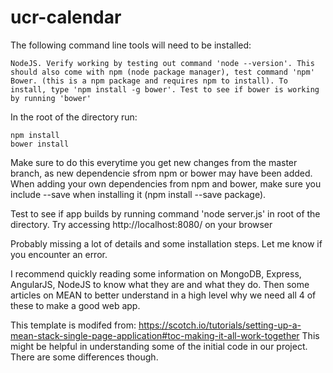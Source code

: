 # ucr-calendar

The following command line tools will need to be installed:
```
NodeJS. Verify working by testing out command 'node --version'. This should also come with npm (node package manager), test command 'npm'
Bower. (this is a npm package and requires npm to install). To install, type 'npm install -g bower'. Test to see if bower is working by running 'bower'
```

In the root of the directory run:
```
npm install
bower install
```

Make sure to do this everytime you get new changes from the master branch, as new dependencie sfrom npm or bower may have been added. When adding your own dependencies from npm and bower, make sure you include --save when installing it (npm install --save package). 

Test to see if app builds by running command 'node server.js' in root of the directory. Try accessing http://localhost:8080/ on your browser

Probably missing a lot of details and some installation steps. Let me know if you encounter an error.

I recommend quickly reading some information on MongoDB, Express, AngularJS, NodeJS to know what they are and what they do. Then some articles on MEAN to better understand in a high level why we need all 4 of these to make a good web app.

This template is modifed from: https://scotch.io/tutorials/setting-up-a-mean-stack-single-page-application#toc-making-it-all-work-together
This might be helpful in understanding some of the initial code in our project. There are some differences though.
